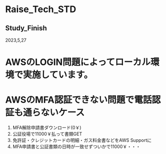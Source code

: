 # Raise_Tech_STD

## Study_Finish
2023,5,27

# AWSのLOGIN問題によってローカル環境で実施しています。

# AWSのMFA認証できない問題で電話認証も通らないケース
 
 1. MFA解除申請書ダウンロード(0￥)
 2. 公証役場で11000￥払って書類GET
 3. 免許証・クレジットカードの明細・ガス料金書などをAWS Supportに
 4. MFA申請書と公証書類の日時が一致せずついかで11000￥・・・
